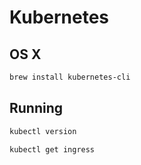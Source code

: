 # Kubernetes

## OS X

```sh
brew install kubernetes-cli
```

## Running

```sh
kubectl version
```

```sh
kubectl get ingress
```
